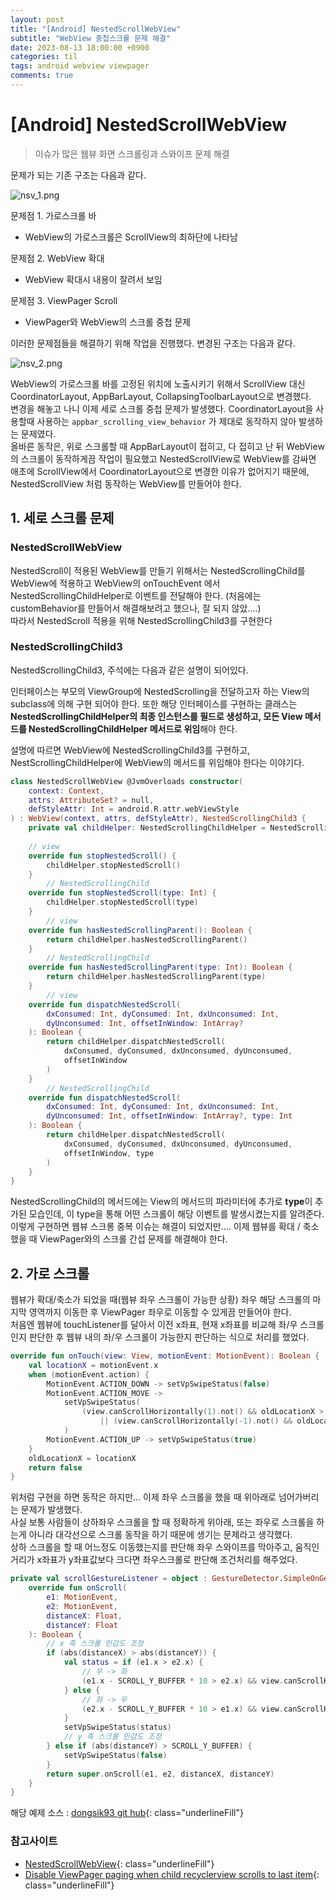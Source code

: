 ```yaml
---
layout: post
title: "[Android] NestedScrollWebView"
subtitle: "WebView 중첩스크롤 문제 해결"
date: 2023-08-13 18:00:00 +0900
categories: til
tags: android webview viewpager
comments: true
---
```




# [Android] NestedScrollWebView

> 이슈가 많은 웹뷰 화면 스크롤링과 스와이프 문제 해결





문제가 되는 기존 구조는 다음과 같다.

![nsv_1.png](/img/in-post/nsv_1.png)

문제점 1. 가로스크롤 바

- WebView의 가로스크롤은 ScrollView의 최하단에 나타남

문제점 2. WebView 확대

- WebView 확대시 내용이 잘려서 보임

문제점 3. ViewPager Scroll

- ViewPager와 WebView의 스크롤 중첩 문제

이러한 문제점들을 해결하기 위해 작업을 진행했다.
변경된 구조는 다음과 같다.

![nsv_2.png](/img/in-post/nsv_2.png)

WebView의 가로스크롤 바를 고정된 위치에 노출시키기 위해서 ScrollView 대신 CoordinatorLayout, AppBarLayout, CollapsingToolbarLayout으로 변경했다.<br/>변경을 해놓고 나니 이제 세로 스크롤 중첩 문제가 발생했다. CoordinatorLayout을 사용할때 사용하는 `appbar_scrolling_view_behavior` 가 제대로 동작하지 않아 발생하는 문제였다.<br/>올바른 동작은, 위로 스크롤할 때 AppBarLayout이 접히고, 다 접히고 난 뒤 WebView의 스크롤이 동작하게끔 작업이 필요했고 NestedScrollView로 WebView를 감싸면 애초에 ScrollView에서 CoordinatorLayout으로 변경한 이유가 없어지기 때문에, NestedScrollView 처럼 동작하는 WebView를 만들어야 한다.



## 1. 세로 스크롤 문제

### NestedScrollWebView

NestedScroll이 적용된 WebView를 만들기 위해서는 NestedScrollingChild를 WebView에 적용하고 WebView의 onTouchEvent 에서 NestedScrollingChildHelper로 이벤트를 전달해야 한다. (처음에는 customBehavior를 만들어서 해결해보려고 했으나, 잘 되지 않았....)<br/>따라서 NestedScroll 적용을 위해 NestedScrollingChild3를 구현한다

### NestedScrollingChild3

NestedScrollingChild3, 주석에는 다음과 같은 설명이 되어있다.

인터페이스는 부모의 ViewGroup에 NestedScrolling을 전달하고자 하는 View의 subclass에 의해 구현 되어야 한다. 또한 해당 인터페이스를 구현하는 클래스는 **NestedScrollingChildHelper의 최종 인스턴스를 필드로 생성하고, 모든 View 메서드를 NestedScrollingChildHelper 메서드로 위임**해야 한다.

설명에 따르면 WebView에 NestedScrollingChild3를 구현하고, NestScrollingChildHelper에 WebView의 메서드를 위임해야 한다는 이야기다.

```kotlin
class NestedScrollWebView @JvmOverloads constructor(
    context: Context,
    attrs: AttributeSet? = null,
    defStyleAttr: Int = android.R.attr.webViewStyle
) : WebView(context, attrs, defStyleAttr), NestedScrollingChild3 {
    private val childHelper: NestedScrollingChildHelper = NestedScrollingChildHelper(this)
    
    // view 
    override fun stopNestedScroll() {
        childHelper.stopNestedScroll()
    }
		// NestedScrollingChild
    override fun stopNestedScroll(type: Int) {
        childHelper.stopNestedScroll(type)
    }
		// view 
    override fun hasNestedScrollingParent(): Boolean {
        return childHelper.hasNestedScrollingParent()
    }
		// NestedScrollingChild
    override fun hasNestedScrollingParent(type: Int): Boolean {
        return childHelper.hasNestedScrollingParent(type)
    }
		// view 
    override fun dispatchNestedScroll(
        dxConsumed: Int, dyConsumed: Int, dxUnconsumed: Int,
        dyUnconsumed: Int, offsetInWindow: IntArray?
    ): Boolean {
        return childHelper.dispatchNestedScroll(
            dxConsumed, dyConsumed, dxUnconsumed, dyUnconsumed,
            offsetInWindow
        )
    }
		// NestedScrollingChild
    override fun dispatchNestedScroll(
        dxConsumed: Int, dyConsumed: Int, dxUnconsumed: Int,
        dyUnconsumed: Int, offsetInWindow: IntArray?, type: Int
    ): Boolean {
        return childHelper.dispatchNestedScroll(
            dxConsumed, dyConsumed, dxUnconsumed, dyUnconsumed,
            offsetInWindow, type
        )
    }
}
```

NestedScrollingChild의 메서드에는 View의 메서드의 파라미터에 추가로 **type**이 추가된 모습인데, 이 type을 통해 어떤 스크롤이 해당 이벤트를 발생시켰는지를 알려준다.
이렇게 구현하면 웹뷰 스크롱 중복 이슈는 해결이 되었지만…. 이제 웹뷰를 확대 / 축소 했을 때 ViewPager와의 스크롤 간섭 문제를 해결해야 한다.



## 2. 가로 스크롤

웹뷰가 확대/축소가 되었을 때(웹뷰 좌우 스크롤이 가능한 상황) 좌우 해당 스크롤의 마지막 영역까지 이동한 후 ViewPager 좌우로 이동할 수 있게끔 만들어야 한다.<br/>처음엔 웹뷰에 touchListener를 달아서 이전 x좌표, 현재 x좌표를 비교해 좌/우 스크롤인지 판단한 후 웹뷰 내의 좌/우 스크롤이 가능한지 판단하는 식으로 처리를 했었다.

```kotlin
override fun onTouch(view: View, motionEvent: MotionEvent): Boolean {
    val locationX = motionEvent.x
    when (motionEvent.action) {
        MotionEvent.ACTION_DOWN -> setVpSwipeStatus(false)
        MotionEvent.ACTION_MOVE ->
            setVpSwipeStatus(
                (view.canScrollHorizontally(1).not() && oldLocationX > locationX)
                    || (view.canScrollHorizontally(-1).not() && oldLocationX < locationX)
            )
        MotionEvent.ACTION_UP -> setVpSwipeStatus(true)
    }
    oldLocationX = locationX
    return false
}
```

위처럼 구현을 하면 동작은 하지만… 이제 좌우 스크롤을 했을 때 위아래로 넘어가버리는 문제가 발생했다.<br/>사실 보통 사람들이 상하좌우 스크롤을 할 때 정확하게 위아래, 또는 좌우로 스크롤을 하는게 아니라 대각선으로 스크롤 동작을 하기 때문에 생기는 문제라고 생각했다.<br/>상하 스크롤을 할 때 어느정도 이동했는지를 판단해 좌우 스와이프를 막아주고, 움직인 거리가 x좌표가 y좌표값보다 크다면 좌우스크롤로 판단해 조건처리를 해주었다.

```kotlin
private val scrollGestureListener = object : GestureDetector.SimpleOnGestureListener() {
    override fun onScroll(
        e1: MotionEvent,
        e2: MotionEvent,
        distanceX: Float,
        distanceY: Float
    ): Boolean {
        // x 축 스크롤 민감도 조정
        if (abs(distanceX) > abs(distanceY)) {
            val status = if (e1.x > e2.x) {
                // 우 -> 좌
                (e1.x - SCROLL_Y_BUFFER * 10 > e2.x) && view.canScrollHorizontally(1).not()
            } else {
                // 좌 -> 우
                (e2.x - SCROLL_Y_BUFFER * 10 > e1.x) && view.canScrollHorizontally(-1).not()
            }
            setVpSwipeStatus(status)
            // y 축 스크롤 민감도 조정
        } else if (abs(distanceY) > SCROLL_Y_BUFFER) {
            setVpSwipeStatus(false)
        }
        return super.onScroll(e1, e2, distanceX, distanceY)
    }
}
```



해당 예제 소스 : [dongsik93 git hub](https://github.com/dongsik93/blog-source/tree/master/nestedWebView){: class="underlineFill"}



### 참고사이트

- [NestedScrollWebView](https://github.com/tobiasrohloff/NestedScrollWebView){: class="underlineFill"}
- [Disable ViewPager paging when child recyclerview scrolls to last item](https://stackoverflow.com/questions/38466413/disable-viewpager-paging-when-child-recyclerview-scrolls-to-last-item){: class="underlineFill"}
